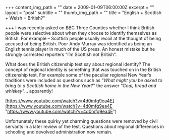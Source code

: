 +++
content_img_path = ""
date = 2009-01-09T06:00:00Z
excerpt = ""
layout = "post"
subtitle = ""
thumb_img_path = ""
title = "English + Scottish + Welsh = British?"

+++
I was recently asked on BBC Three Counties whether I think British people were selective about when they choose to identify themselves as British. For example – Scottish people usually recoil at the thought of being accused of being British. Poor Andy Murray was identified as being an English tennis player in much of the US press. An honest mistake but he strongly corrected reporters “I’m Scottish not British”.

What does the British citizenship test say about regional identity? The concept of regional identity is something that was touched on in the British citizenship test. For example some of the peculiar regional New Year’s traditions were included as questions such as _“What might you be asked to bring to a Scottish home in the New Year?”_ the answer _"Coal, bread and whiskey"_... apparently!

[https://www.youtube.com/watch?v=4d0mfg9ea4E](https://www.youtube.com/watch?v=4d0mfg9ea4E "https://www.youtube.com/watch?v=4d0mfg9ea4E")

Unfortunately these quirky yet charming questions were removed by civil servants in a later review of the test. Questions about regional differences in schooling and devolved administration now remain.